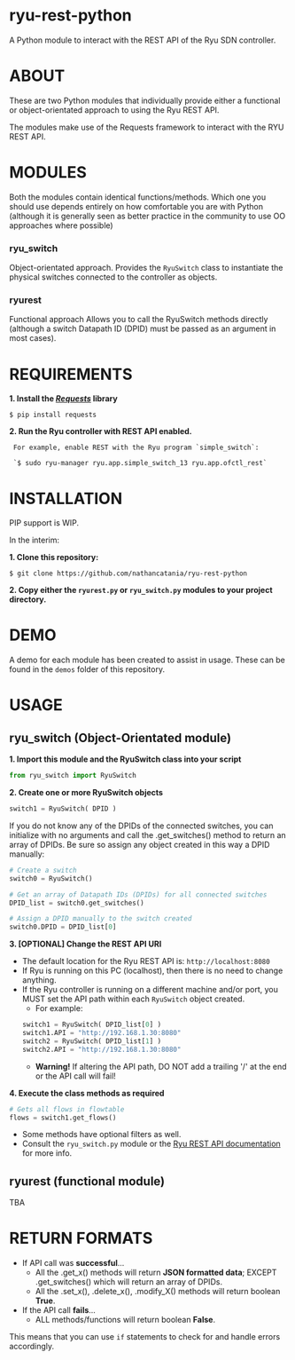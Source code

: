 # ryu-rest-python
A Python module to interact with the REST API of the Ryu SDN controller.

# ABOUT
These are two Python modules that individually provide either a functional or object-orientated approach to using the Ryu REST API.

The modules make use of the Requests framework to interact with the RYU REST API.

# MODULES
Both the modules contain identical functions/methods. Which one you should use depends entirely on how comfortable you are with Python (although it is generally seen as better practice in the community to use OO approaches where possible)
### ryu_switch
Object-orientated approach.
Provides the `RyuSwitch` class to instantiate the physical switches connected to the controller as objects.
### ryurest
Functional approach
Allows you to call the RyuSwitch methods directly (although a switch Datapath ID (DPID) must be passed as an argument in most cases).

# REQUIREMENTS
**1. Install the [*Requests*][requests] library**

   `$ pip install requests`


**2. Run the Ryu controller with REST API enabled.**

     For example, enable REST with the Ryu program `simple_switch`:

     `$ sudo ryu-manager ryu.app.simple_switch_13 ryu.app.ofctl_rest`

# INSTALLATION
PIP support is WIP.

In the interim:

**1. Clone this repository:**

   `$ git clone https://github.com/nathancatania/ryu-rest-python`
   
**2. Copy either the `ryurest.py` or `ryu_switch.py` modules to your project directory.**

# DEMO
A demo for each module has been created to assist in usage.
These can be found in the `demos` folder of this repository.

# USAGE
## ryu_switch (Object-Orientated module)
**1. Import this module and the RyuSwitch class into your script**

   ```python
   from ryu_switch import RyuSwitch
   ```

**2. Create one or more RyuSwitch objects**

   ```python
   switch1 = RyuSwitch( DPID )
   ```
   If you do not know any of the DPIDs of the connected switches, you can initialize with no arguments and call the .get_switches() method to return an array of DPIDs. Be sure so assign any object created in this way a DPID manually:
   ```python
   # Create a switch
   switch0 = RyuSwitch()

   # Get an array of Datapath IDs (DPIDs) for all connected switches
   DPID_list = switch0.get_switches()

   # Assign a DPID manually to the switch created
   switch0.DPID = DPID_list[0]
   ```

**3. [OPTIONAL] Change the REST API URI**
   * The default location for the Ryu REST API is: `http://localhost:8080`
   * If Ryu is running on this PC (localhost), then there is no need to change anything.
   * If the Ryu controller is running on a different machine and/or port, you MUST set the API path within each `RyuSwitch` object created.
     * For example:
     ```python
     switch1 = RyuSwitch( DPID_list[0] )
     switch1.API = "http://192.168.1.30:8080"
     switch2 = RyuSwitch( DPID_list[1] )
     switch2.API = "http://192.168.1.30:8080"
     ```
     * **Warning!** If altering the API path, DO NOT add a trailing '/' at the end or the API call will fail!

**4. Execute the class methods as required**

   ```python
   # Gets all flows in flowtable
   flows = switch1.get_flows()
   ```
   * Some methods have optional filters as well.
   * Consult the `ryu_switch.py` module or the [Ryu REST API documentation][ryu_rest_docs] for more info.

## ryurest (functional module)
TBA



# RETURN FORMATS
* If API call was **successful**...
  * All the .get_x() methods will return **JSON formatted data**; EXCEPT .get_switches() which will return an array of DPIDs.
  * All the .set_x(), .delete_x(), .modify_X() methods will return boolean **True**.
* If the API call **fails**...
  * ALL methods/functions will return boolean **False**.

This means that you can use `if` statements to check for and handle errors accordingly.




[requests]: http://docs.python-requests.org/en/master/
[ryu_rest_docs]: http://ryu.readthedocs.io/en/latest/app/ofctl_rest.html
